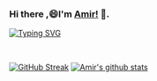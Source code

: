 ### Hi there ,😄I'm [Amir!](https://github.com/ikhodabande) 👋.   

<p >
<a href="https://git.io/typing-svg"><img src="https://readme-typing-svg.demolab.com?font=Fira+Code&pause=1000&color=FFFFFF&width=435&lines=Front-End+Web+developer;Always+learning+new+things;Welcome+to+my+code+world" alt="Typing SVG" /></a>
  </p>
  <br>



  [![GitHub Streak](https://streak-stats.demolab.com?user=ikhodabande&theme=vue-dark)](https://git.io/streak-stats)
[![Amir's github stats](https://github-readme-stats.vercel.app/api?username=ikhodabande)](https://github.com/anuraghazra/github-readme-stats)
